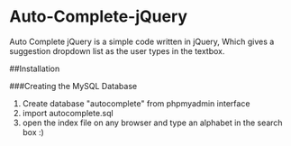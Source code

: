 # Auto-Complete-jQuery

Auto Complete jQuery is a simple code written in jQuery, Which gives a suggestion dropdown list as the user types in the textbox.

##Installation

###Creating the MySQL Database

1. Create database "autocomplete" from phpmyadmin interface
2. import autocomplete.sql
3. open the index file on any browser and type an alphabet in the search box :)
